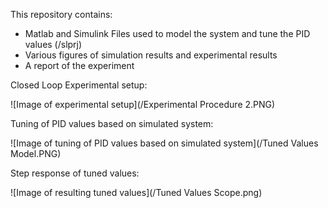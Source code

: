 This repository contains:

- Matlab and Simulink Files used to model the system and tune the PID values (/slprj)
- Various figures of simulation results and experimental results
- A report of the experiment


Closed Loop Experimental setup:

![Image of experimental setup](/Experimental Procedure 2.PNG)

Tuning of PID values based on simulated system:

![Image of tuning of PID values based on simulated system](/Tuned Values Model.PNG)

Step response of tuned values:

![Image of resulting tuned values](/Tuned Values Scope.png)